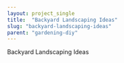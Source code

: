 ```yaml
---
layout: project_single
title:  "Backyard Landscaping Ideas"
slug: "backyard-landscaping-ideas"
parent: "gardening-diy"
---
```

Backyard Landscaping Ideas